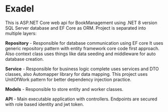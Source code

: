 # Exadel

This is ASP.NET Core web api for BookManagement using .NET 8 version SQL Server database and EF Core as ORM.
Project is separated into multiple layers:

  **Repository** - Responsible for database communication using EF core
  It uses generic repository pattern with entity framework core code first approach.
  Also context class uses things like data seeding and middleware for auto database creation.

  **Service** - Responsible for business logic complete uses services and DTO classes, also Automapper library for data mapping.
  This project uses UnitOfWork pattern for better dependency injection practice.

  **Models** - Responsible to store entity and worker classes.

  **API** - Main executable application with controllers. 
  Endpoints are secured with role based identity and jwt token.
